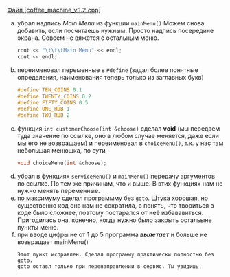<a href="https://github.com/igotbitches/coffee_machine/blob/mikalai/coffee_machine_v.1.2.cpp">Файл [coffee_machine_v.1.2.cpp]</a>


<ol type="a">
<li>убрал надпись <i>Main Menu</i> из функции <code>mainMenu()</code> Можем снова добавить, если посчитаешь нужным. Просто надпись посередине экрана. Совсем не вяжется с остальным меню.</li>

```c++
cout << "\t\t\tMain Menu" << endl;
cout << endl;
```

<li>переименовал переменные в <code>#define</code> (задал более понятные определения,
наименования теперь только из заглавных букв)</li>

```c++
#define TEN_COINS 0.1
#define TWENTY_COINS 0.2
#define FIFTY_COINS 0.5
#define ONE_RUB 1
#define TWO_RUB 2
```

<li>функция <code>int customerChoose(int &choose)</code> сделал <b>void</b> 
(мы передаем туда значение по ссылке, оно в любом случае меняется, 
даже если мы его не возвращаем) и переименовал в <code>choiceMenu()</code>, 
т.к. у нас там небольшая менюшка, по сути</li>

```c++
void choiceMenu(int &choose);
```

<li>убрал в функциях <code>serviceMenu()</code> и <code>mainMenu()</code> передачу аргументов
по ссылке. По тем же причинам, что и выше. В этих функциях нам не нужно менять переменные.</li>

<li>по максимуму сделал программму без <code>goto</code>. Штука хорошая, 
но существенно код она нам не сократила, а понять, что твориться в коде было сложнее, 
поэтому постарался от неё избававиться. Пригодилась она, конечно, 
когда нужно было закрыть остальыне пункты меню.</li>

<li>при вводе цифры не от 1 до 5 программа <em><b>вылетает</b></em> и больше не возвращает mainMenu()</li>

```text
Этот пункт исправлен. Сделал программу практически полностью без goto.
goto оставл только при перенаправлении в сервис. Ты увидишь.
```





</ol>


